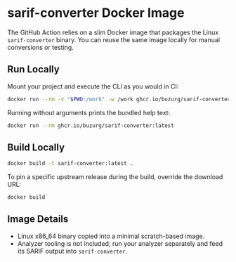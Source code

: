 # sarif-converter Docker Image

The GitHub Action relies on a slim Docker image that packages the Linux `sarif-converter` binary. You can reuse the same image locally for manual conversions or testing.

## Run Locally

Mount your project and execute the CLI as you would in CI:

```bash
docker run --rm -v "$PWD:/work" -w /work ghcr.io/buzurg/sarif-converter:latest --type html input.sarif output.html
```

Running without arguments prints the bundled help text:

```bash
docker run --rm ghcr.io/buzurg/sarif-converter:latest
```

## Build Locally

```bash
docker build -t sarif-converter:latest .
```

To pin a specific upstream release during the build, override the download URL:

```bash
docker build
```

## Image Details

- Linux x86_64 binary copied into a minimal scratch-based image.
- Analyzer tooling is not included; run your analyzer separately and feed its SARIF output into `sarif-converter`.
